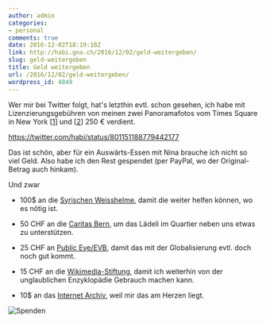 ```yaml
---
author: admin
categories:
- personal
comments: true
date: 2016-12-02T18:19:10Z
link: http://habi.gna.ch/2016/12/02/geld-weitergeben/
slug: geld-weitergeben
title: Geld weitergeben
url: /2016/12/02/geld-weitergeben/
wordpress_id: 4849
---
```


Wer mir bei Twitter folgt, hat's letzthin evtl. schon gesehen, ich habe mit Lizenzierungsgebühren von meinen zwei Panoramafotos vom Times Square in New York [[1](https://www.360cities.net/image/nyc-times-square-1)] und [[2](https://www.360cities.net/image/nyc-times-square-2)] 250 € verdient.

https://twitter.com/habi/status/801151188779442177

Das ist schön, aber für ein Auswärts-Essen mit Nina brauche ich nicht so viel Geld.
Also habe ich den Rest gespendet (per PayPal, wo der Original-Betrag auch hinkam).

Und zwar





  * 100$ an die [Syrischen Weisshelme](https://www.whitehelmets.org/en), damit die weiter helfen können, wo es nötig ist.


  * 50 CHF an die [Caritas Bern](http://www.caritas-bern.ch/), um das Lädeli im Quartier neben uns etwas zu unterstützen.


  * 25 CHF an [Public Eye/EVB](https://www.publiceye.ch/), damit das mit der Globalisierung evtl. doch noch gut kommt.


  * 15 CHF an die [Wikimedia-Stiftung](https://wikimediafoundation.org/wiki/Home), damit ich weiterhin von der unglaublichen Enzyklopädie Gebrauch machen kann.


  * 10$ an das [Internet Archiv](https://archive.org/), weil mir das am Herzen liegt.



![Spenden](http://habi.gna.ch/wp-content/uploads/2016/12/donations.png)
